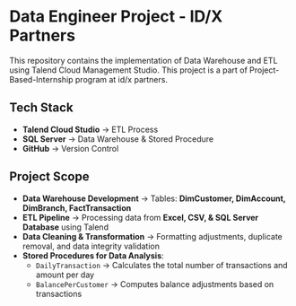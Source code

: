 # Data Engineer Project - ID/X Partners
This repository contains the implementation of Data Warehouse and ETL using Talend Cloud Management Studio. This project is a part of Project-Based-Internship program at id/x partners.

## Tech Stack
- **Talend Cloud Studio** → ETL Process  
- **SQL Server** → Data Warehouse & Stored Procedure  
- **GitHub** → Version Control

## Project Scope
- **Data Warehouse Development** → Tables: **DimCustomer, DimAccount, DimBranch, FactTransaction**  
- **ETL Pipeline** → Processing data from **Excel, CSV, & SQL Server Database** using Talend  
- **Data Cleaning & Transformation** → Formatting adjustments, duplicate removal, and data integrity validation  
- **Stored Procedures for Data Analysis**:  
   - `DailyTransaction` → Calculates the total number of transactions and amount per day  
   - `BalancePerCustomer` → Computes balance adjustments based on transactions
  
